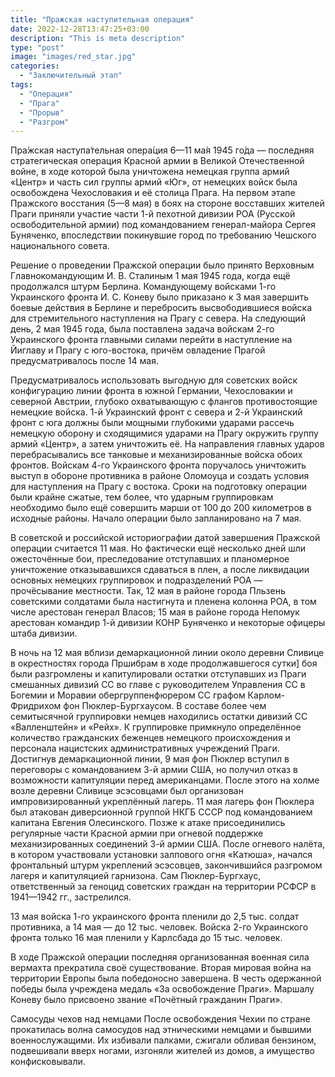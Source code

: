 ```yaml
---
title: "Пражская наступительная операция"
date: 2022-12-28T13:47:25+03:00
description: "This is meta description"
type: "post"
image: "images/red_star.jpg"
categories:
  - "Заключительный этап"
tags:
  - "Операция"
  - "Прага"
  - "Прорыв"
  - "Разгром"
---
```


Пра́жская наступа́тельная опера́ция 6—11 ма́я 1945 го́да — последняя стратегическая операция Красной армии в Великой Отечественной войне, в ходе которой была уничтожена немецкая группа армий «Центр» и часть сил группы армий «Юг», от немецких войск была освобождена Чехословакия и её столица Прага. На первом этапе Пражского восстания (5—8 мая) в боях на стороне восставших жителей Праги приняли участие части 1-й пехотной дивизии РОА (Русской освободительной армии) под командованием генерал-майора Сергея Буняченко, впоследствии покинувшие город по требованию Чешского национального совета.

Решение о проведении Пражской операции было принято Верховным Главнокомандующим И. В. Сталиным 1 мая 1945 года, когда ещё продолжался штурм Берлина. Командующему войсками 1-го Украинского фронта И. С. Коневу было приказано к 3 мая завершить боевые действия в Берлине и перебросить высвободившиеся войска для стремительного наступления на Прагу с севера. На следующий день, 2 мая 1945 года, была поставлена задача войскам 2-го Украинского фронта главными силами перейти в наступление на Йиглаву и Прагу с юго-востока, причём овладение Прагой предусматривалось после 14 мая.

Предусматривалось использовать выгодную для советских войск конфигурацию линии фронта в южной Германии, Чехословакии и северной Австрии, глубоко охватывающую с флангов противостоящие немецкие войска. 1-й Украинский фронт с севера и 2-й Украинский фронт с юга должны были мощными глубокими ударами рассечь немецкую оборону и сходящимися ударами на Прагу окружить группу армий «Центр», а затем уничтожить её. На направления главных ударов перебрасывались все танковые и механизированные войска обоих фронтов. Войскам 4-го Украинского фронта поручалось уничтожить выступ в обороне противника в районе Оломоуца и создать условия для наступления на Прагу с востока. Сроки на подготовку операции были крайне сжатые, тем более, что ударным группировкам необходимо было ещё совершить марши от 100 до 200 километров в исходные районы. Начало операции было запланировано на 7 мая.

В советской и российской историографии датой завершения Пражской операции считается 11 мая. Но фактически ещё несколько дней шли ожесточённые бои, преследование отступавших и планомерное уничтожение отказывавшихся сдаваться в плен, а после ликвидации основных немецких группировок и подразделений РОА — прочёсывание местности. Так, 12 мая в районе города Пльзень советскими солдатами была настигнута и пленена колонна РОА, в том числе арестован генерал Власов; 15 мая в районе города Непомук арестован командир 1-й дивизии КОНР Буняченко и некоторые офицеры штаба дивизии.

В ночь на 12 мая вблизи демаркационной линии около деревни Сливице в окрестностях города Пршибрам в ходе продолжавшегося сутки] боя были разгромлены и капитулировали остатки отступавших из Праги смешанных дивизий СС во главе с руководителем Управления СС в Богемии и Моравии обергруппенфюрером СС графом Карлом-Фридрихом фон Пюклер-Бургхаусом. В составе более чем семитысячной группировки немцев находились остатки дивизий СС «Валленштейн» и «Рейх». К группировке примкнуло определённое количество гражданских беженцев немецкого происхождения и персонала нацистских административных учреждений Праги. Достигнув демаркационной линии, 9 мая фон Пюклер вступил в переговоры с командованием 3-й армии США, но получил отказ в возможности капитуляции перед американцами. После этого на холме возле деревни Сливице эсэсовцами был организован импровизированный укреплённый лагерь. 11 мая лагерь фон Пюклера был атакован диверсионной группой НКГБ СССР под командованием капитана Евгения Олесинского. Позже к атаке присоединились регулярные части Красной армии при огневой поддержке механизированных соединений 3-й армии США. После огневого налёта, в котором участвовали установки залпового огня «Катюша», начался фронтальный штурм укреплений эсэсовцев, закончившийся разгромом лагеря и капитуляцией гарнизона. Сам Пюклер-Бургхаус, ответственный за геноцид советских граждан на территории РСФСР в 1941—1942 гг., застрелился.

13 мая войска 1-го украинского фронта пленили до 2,5 тыс. солдат противника, а 14 мая — до 12 тыс. человек. Войска 2-го Украинского фронта только 16 мая пленили у Карлсбада до 15 тыс. человек.

В ходе Пражской операции последняя организованная военная сила вермахта прекратила своё существование. Вторая мировая война на территории Европы была победоносно завершена. В честь одержанной победы была учреждена медаль «За освобождение Праги». Маршалу Коневу было присвоено звание «Почётный гражданин Праги».

Самосуды чехов над немцами
После освобождения Чехии по стране прокатилась волна самосудов над этническими немцами и бывшими военнослужащими. Их избивали палками, сжигали обливая бензином, подвешивали вверх ногами, изгоняли жителей из домов, а имущество конфисковывали.




